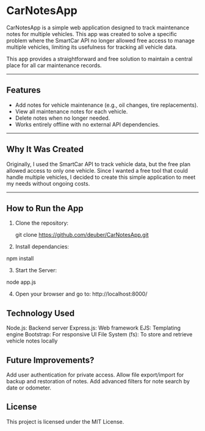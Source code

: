# CarNotesApp

CarNotesApp is a simple web application designed to track maintenance notes for multiple vehicles. This app was created to solve a specific problem where the SmartCar API no longer allowed free access to manage multiple vehicles, limiting its usefulness for tracking all vehicle data. 

This app provides a straightforward and free solution to maintain a central place for all car maintenance records.

---

## Features
- Add notes for vehicle maintenance (e.g., oil changes, tire replacements).
- View all maintenance notes for each vehicle.
- Delete notes when no longer needed.
- Works entirely offline with no external API dependencies.

---

## Why It Was Created
Originally, I used the SmartCar API to track vehicle data, but the free plan allowed access to only one vehicle. Since I wanted a free tool that could handle multiple vehicles, I decided to create this simple application to meet my needs without ongoing costs.

---

## How to Run the App
1. Clone the repository:

   git clone https://github.com/deuber/CarNotesApp.git

2. Install dependancies:

npm install

3. Start the Server:

node app.js

4. Open your browser and go to:
http://localhost:8000/


## Technology Used
Node.js: Backend server
Express.js: Web framework
EJS: Templating engine
Bootstrap: For responsive UI
File System (fs): To store and retrieve vehicle notes locally


## Future Improvements?
Add user authentication for private access.
Allow file export/import for backup and restoration of notes.
Add advanced filters for note search by date or odometer.

## License
This project is licensed under the MIT License.




